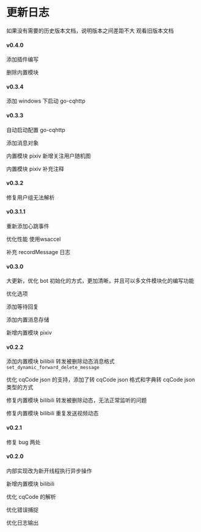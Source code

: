 # 更新日志

如果没有需要的历史版本文档，说明版本之间差距不大 观看旧版本文档

#### v0.4.0

添加插件编写

删除内置模块

#### v0.3.4

添加 windows 下启动 go-cqhttp

#### v0.3.3

自动启动配置 go-cqhttp 

添加消息对象

内置模块 pixiv 新增关注用户随机图

内置模块 pixiv 补充注释

#### v0.3.2

修复用户组无法解析

#### v0.3.1.1

重新添加心跳事件

优化性能 使用wsaccel

补充 recordMessage 日志

#### v0.3.0

大更新，优化 bot 初始化的方式，更加清晰，并且可以多文件模块化的编写功能

优化选项

添加等待回复

添加内置消息存储

新增内置模块 pixiv

#### v0.2.2

添加内置模块 bilibili 转发被删除动态消息格式 `set_dynamic_forward_delete_message`

优化 cqCode json 的支持，添加了转 cqCode json 格式和字典转 cqCode json 类型的方式

修复内置模块 bilibili 转发被删除动态，无法正常监听的问题

修复内置模块 bilibili 重复发送视频动态

#### v0.2.1

修复 bug 两处

#### v0.2.0

内部实现改为新开线程执行异步操作

新增内置模块 bilibili

优化 cqCode 的解析

优化错误捕捉

优化日志输出